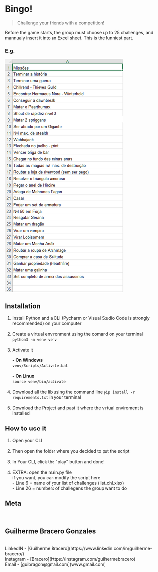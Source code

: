 # Bingo!
> Challenge your friends with a competition!

Before the game starts, the group must choose up to 25 challenges, and mannualy insert it into an Excel sheet. This is the funniest part.

### E.g.
![Sheet](excel_sheet.png)

## Installation

<ol>
    <li>Install Python and a CLI (Pycharm or Visual Studio Code is strongly recommended) on your computer</li><br>
    <li>Create a virtual environment using the comand on your terminal</li>
    <code>python3 -m venv venv</code><br><br>
    <li>Activate it
    <br><br>
    <strong>- On Windows</strong>
    <br>
    <code>venv/Scripts/Activate.bat</code>
    <br><br>
    <strong>- On Linux</strong>
    <br>
    <code>source venv/bin/activate</code>
    <br><br>
    </li>
    <li>Download all the lib using the command line
    <code>pip install -r requirements.txt</code>
    in your terminal
    </li><br>
    <li>Download the Project and past it where the virtual enviroment is installed</li>
</ol>

## How to use it

<ol>
    <li>Open your CLI</li><br>
    <li>Then open the folder where you decided to put the script</li><br>
    <li>In Your CLI, click the "play" button and done!</li><br>
    <li>EXTRA: open the main.py file</li>
    <lu>if you want, you can modify the script here
    <br>
    - Line 6 = name of your list of challenges (list_chl.xlsx)
    <br>
    - Line 26 = numbers of challegens the group want to do
    </lu>
</ol>

## Meta 
<br>

## Guilherme Bracero Gonzales 

<br>
LinkedIN - [Guilherme Bracero](https://www.linkedin.com/in/guilherme-bracero/)
<br>
Instagram - [Bracero](https://instagram.com/guilhermebracero)
<br>
Email - [guibragon@gmail.com](www.gmail.com) 

